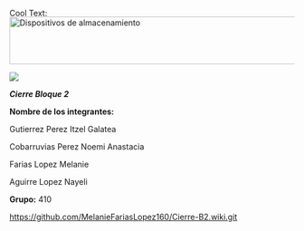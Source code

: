 <a href="http://es.cooltext.com" target="_top"><img src="https://cooltext.com/images/ct_pixel.gif" width="80" height="15" alt="Cool Text: Generador de Logotipos y Gráficos." border="0" /></a> 
<a href="https://es.cooltext.com"><img src="https://images.cooltext.com/5136775.png" width="657" height="84" alt="Dispositivos de almacenamiento" /></a>
<br />


![
](http://partesdelacomputadora.info/wp-content/uploads/2013/07/Dispositivo-de-almacenamiento.jpg)



*****Cierre Bloque 2*****



**Nombre de los integrantes:**





Gutierrez Perez Itzel Galatea




Cobarruvias Perez Noemi Anastacia




Farias Lopez Melanie




Aguirre Lopez Nayeli

**Grupo:** 410

https://github.com/MelanieFariasLopez160/Cierre-B2.wiki.git

